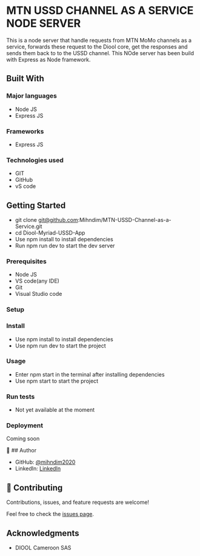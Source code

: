 # MTN USSD CHANNEL AS A SERVICE NODE SERVER
This is a node server that handle requests from MTN MoMo channels as a service, forwards these request to the Diool core, get the responses and sends them back to to the USSD channel. This NOde server has been build with Express as Node framework.

## Built With

### Major languages
 - Node JS
 - Express JS

### Frameworks
- Express JS

### Technologies used
- GIT
- GitHub
- vS code

## Getting Started
- git clone git@github.com:Mihndim/MTN-USSD-Channel-as-a-Service.git
- cd Diool-Myriad-USSD-App
- Use npm install to install dependencies
- Run npm run dev to start the dev server

### Prerequisites
 - Node JS
 - VS code(any IDE)
 - Git
- Visual Studio code
  
### Setup

### Install
- Use npm install to install dependencies
- Use npm run dev to start the project

### Usage
- Enter  npm start in the terminal after installing dependencies
- Use npm start to start the project

### Run tests
- Not yet available at the moment
  
### Deployment
Coming soon

👤 ## Author

- GitHub: [@mihndim2020](https://github.com/Mihndim)
- LinkedIn: [LinkedIn](https://www.linkedin.com/in/mihndim/)

## 🤝 Contributing

Contributions, issues, and feature requests are welcome!

Feel free to check the [issues page](../../issues/).

## Acknowledgments

- DIOOL Cameroon SAS


